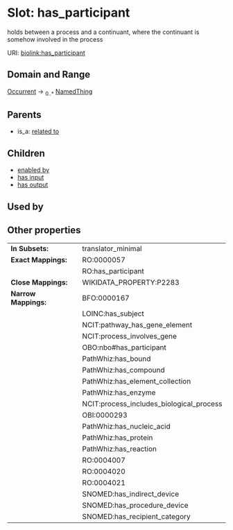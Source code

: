 
# Slot: has_participant


holds between a process and a continuant, where the continuant is somehow involved in the process

URI: [biolink:has_participant](https://w3id.org/biolink/vocab/has_participant)


## Domain and Range

[Occurrent](Occurrent.md) &#8594;  <sub>0..\*</sub> [NamedThing](NamedThing.md)

## Parents

 *  is_a: [related to](related_to.md)

## Children

 *  [enabled by](enabled_by.md)
 *  [has input](has_input.md)
 *  [has output](has_output.md)

## Used by


## Other properties

|  |  |  |
| --- | --- | --- |
| **In Subsets:** | | translator_minimal |
| **Exact Mappings:** | | RO:0000057 |
|  | | RO:has_participant |
| **Close Mappings:** | | WIKIDATA_PROPERTY:P2283 |
| **Narrow Mappings:** | | BFO:0000167 |
|  | | LOINC:has_subject |
|  | | NCIT:pathway_has_gene_element |
|  | | NCIT:process_involves_gene |
|  | | OBO:nbo#has_participant |
|  | | PathWhiz:has_bound |
|  | | PathWhiz:has_compound |
|  | | PathWhiz:has_element_collection |
|  | | PathWhiz:has_enzyme |
|  | | NCIT:process_includes_biological_process |
|  | | OBI:0000293 |
|  | | PathWhiz:has_nucleic_acid |
|  | | PathWhiz:has_protein |
|  | | PathWhiz:has_reaction |
|  | | RO:0004007 |
|  | | RO:0004020 |
|  | | RO:0004021 |
|  | | SNOMED:has_indirect_device |
|  | | SNOMED:has_procedure_device |
|  | | SNOMED:has_recipient_category |

